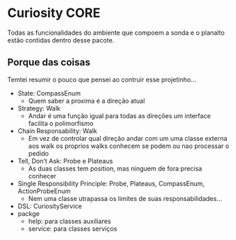 Curiosity CORE
===========

Todas as funcionalidades do ambiente que compoem a sonda e o planalto estão contidas dentro desse pacote.

Porque das coisas
-------------------

Temtei resumir o pouco que pensei ao contruir esse projetinho... 

- State: CompassEnum
  - Quem saber a proxima é a direção atual 
- Strategy: Walk
  - Andar é uma função igual para todas as direções um interface facilita o polimorfismo
- Chain Responsability: Walk
  - Em vez de controlar qual direção andar com um uma classe externa aos walk os proprios walks conhecem se podem ou nao processar o pedido 
- Tell, Don’t Ask: Probe e Plateaus
  - As duas classes tem position, mas ninguem de fora precisa conhecer
- Single Responsibility Principle: Probe, Plateaus, CompassEnum, ActionProbeEnum
  - Nem uma classe utrapassa os limites de suas responsabilidades...
- DSL: CuriosityService
- packge 
  - help: para classes auxiliares 
  - service: para classes serviços
  

